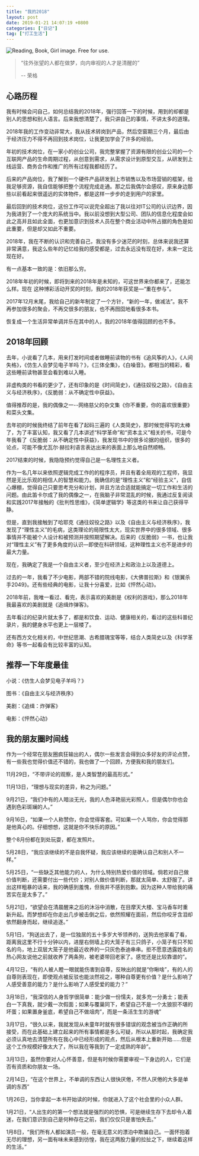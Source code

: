 ```yaml
---
title: "我的2018"
layout: post
date: 2019-01-21 14:07:19 +0800
categories: ["日记"]
tag: ["打工生活"]
---
```


![Reading, Book, Girl image. Free for use.](https://cdn.pixabay.com/photo/2015/09/05/21/51/reading-925589_1280.jpg)

>“往外张望的人都在做梦，向内审视的人才是清醒的”
>
>-- 荣格

## 心路历程

我有时候会问自己，如何总结我的2018年，强行回答一下的时候，用到的却都是别人的思想和别人语言。后来我想清楚了，我只讲自己的事情，不讲太多的道理。

2018年我的工作变动非常大，我从技术转岗到产品，然后空窗期三个月，最后由于经济压力不得不再回到技术岗位，让我更加学会了许多的经验。

年初的技术岗位，在一家小的创业公司，我完整掌握了资源有限的创业公司的一个互联网产品的生命周期过程，从创意到需求，从需求设计到原型交互，从研发到上线运营、商务合作和推广的所有过程我都经历了。

后来的产品岗位，我了解到一个硬件产品研发到上市销售以及市场营销的框架，给我足够资源，我自信能够把整个流程完成走通。那之后我偶尔会感叹，原来身边那些以前看起来很遥远的实体物件，都是这样一步步的走到用户的家里。

最后回到的技术岗位，这份工作可以说完全超出了我以往对IT公司的认识边界，因为我进到了一个庞大的系统当中。我以前没想到大型公司、团队的信息化程度会如此之高并且如此全面，也更加意识到技术人员在整个商业活动中所占据的角色是如此重要，但是却又如此不重要。

2018年，我在不断的认识和完善自己，我没有多少迷茫的时刻，总体来说我还算非常满意，我这么些年的记忆给我的感受都是，过去永远没有现在好，未来一定比现在好。

有一点基本一致的是：依旧那么穷。

2018年年初的时候，即将到来的2018年是未知的，可这世界来你都来了，还能怎么样。现在 这种博彩活动开奖的时刻，我的2018年获奖是—“重在参与”。

2017年12月末尾，我给自己的新年制定了一个方针，“新的一年，做减法”。我不再参加很多的聚会，不再交很多的朋友，也不再囫囵地看很多本书。

恢复成一个生活异常单调并乐在其中的人，我的2018年值得回顾的也不多。

## 2018年回顾

去年，小说看了几本，用来打发时间或者做睡前读物的书有《追风筝的人》，《人间失格》，《仿生人会梦见电子羊吗？》，《三体全集》，《白噪音》。都相当的精彩，看这些睡前读物甚至会看到难以入睡。

非虚构类的书看的更少了，还有印象的是《时间简史》，《通往奴役之路》，《自由主义与经济秩序》，《反脆弱：从不确定性中获益》。

值得推荐的是，我的偶像之一--网络慈父的杂文集《你不重要，你的喜欢很重要》和菜头文集。

去年初的时候我终结了前年在看了起码三遍的《人类简史》，那时候觉得写的太棒了，为了丰富认知，我又看了几本讲述“科学革命”和“资本主义”相关的书，可是今年我看了《反脆弱：从不确定性中获益》，我发现书中的很多论据的组织，很多的论点，可能不像尤瓦尔·赫拉利语言表达出来的表面上那么地自然顺畅。

2017结束的时候，我隐隐预约觉得自己是一名理性主义者。

作为一名几年以来依照逻辑完成工作的的程序员，并且有着全局观的工程师，我显然是无比乐观的相信人的智慧和能力。我确信的是“理性主义”和“经验主义”，自信心爆棚，觉得自己只要思考充分和计划，并且方法合适就能搞定一切工作和生活的问题。由此笛卡尔成了我的偶像之一，在我脑子非常混乱的时候，我通过反复阅读和实践2017年接触的《批判性思维》，《简单逻辑学》等这类的书来让自己获得平静。

但是，直到我接触到了哈耶克《通往奴役之路》以及《自由主义与经济秩序》，我发现了“理性主义”的毛病，这类理论的局限性太大，现实世界中的很多领域、很多事情并不能被个人设计和被预测并按照期望解决。后来的《反脆弱》一书，也让我对“理性主义”有了更多角度的认识—即使在科研领域，这种理性主义也不是进步的最大力量。

现在，我确定了我是一个自由主义者，至少在经济上和政治上以及道德上。

过去的一年，我看了不少电影，两部不错的院线电影，《大佛普拉斯》和《银翼杀手2049》。还有些经典的电影，让我十分喜爱，比如《怦然心动》。

2018年前，我唯一看过、看完，表示喜欢的美剧是《权利的游戏》，那么2018年我最喜欢的美剧就是《追缉炸弹客》。

去年看过的纪录片就太多了，都是和饮食、运动、健康相关的，看过的这些科普纪录片，我的健身水平也更上一层楼了。

还有西方文化相关的，中世纪思潮、古希腊瑰宝等等，结合人类简史以及《科学革命》等书一起看会有比较丰富的认知。

## 推荐一下年度最佳

小说：《仿生人会梦见电子羊吗？》

图书：《自由主义与经济秩序》

美剧：《追缉：炸弹客》

电影：《怦然心动》

## 我的朋友圈时间线

作为一个经常在朋友圈疯狂输出的人，偶尔一些发言会得到众多好友的评论点赞，有一些我也觉得价值还不错的，我也做了一个回顾，方便我和我的朋友们。

11月29日，“不带评论的观察，是人类智慧的最高形式。”

11月13日，“理想与现实的差异，称之为问题。”

9月21日，“我们中有的人暗淡无光，我的人色泽艳丽光彩照人，但是偶尔你也会遇到色彩斑斓的人。”

9月16日，“如果一个人称赞你，你会觉得客套。可如果一个人骂你，你会觉得那是他真心的。仔细想想，这就是你不快乐的原因。”

整个8月份都在到处玩耍，都在发照片。

5月28日，“我应该继续的不是自我怀疑，我应该继续的是确认自己和别人不一样。”

5月25日，“一些缺乏其他能力的人，为什么特别热爱价值的领域。倘若对自己做价值判断，还需要付出一些代价；对别人做价值判断，那就太简单、太舒服了。讲出这样粗暴的话来，我的确感到羞愧，但我并不感到抱歉。因为这种人带给我的痛苦实在是太多了。”

5月21日，“欲望会在清晨醒来之后的沐浴中消散，在目摩天大楼、宝马香车时重新升起。而梦想却在你走出几步被击倒之后，依然照耀在面前，然后你咬牙含泪却依然翻身而起，继续追逐。”

5月1日，“狗送出去了，是一位独居的五十多岁大爷领养的，送狗去他家看了看，距离我这里不行十分钟以内，进屋右侧墙上的大笼子有三只鸽子，小笼子有只不知名的鸟，地上双层大笼子是他最近收养的一只灰色泰迪串串。拒不愿意透露姓名的热心网友说他之前就收养了两条狗，被老婆带回老家了。感觉还是比较靠谱的”。

4月12日，“有的人被人瞪一眼就能伤害到自尊，反映出的就是“你瞅啥”，有的人的自尊则表现在，即使观点被反驳也能淡然视之，哪种自尊更有价值？是什么影响了人感受善意的能力？是什么影响了人感受爱的能力？”

3月18日，“我深信的人身哲学很简单：能少做一份懦夫，就多充一分勇士；能表白一下真我，就少戴一次假面；如果与覆巢同下，希望自己不是一个太狼狈不堪的坏蛋；如果置身釜底，希望自己不做俎肉”，而是一条活生生的游魂”

3月17日，“很久以来，我就发现从未童年时就有很多错误的观念被当作正确的所接受，而在此基础上建立起来的所有事情都是多么可疑，所以从那时起，我确定我必须认真地去清楚所有在我心中已经形成的观点，然后从根本上重新开始......但是这个工作规模好像太大了，所以我在等我到了一定成熟的年龄”。

3月13日，虽然你要对人心怀善意，但是有时候你需要审视一下身边的人，它们是否有资质和你朋友一场。

2月14日，“在这个世界上，不单调的东西让人很快厌倦，不然人厌倦的大多是单调的东西”

1月26日，当你拿起一本书开始读的时候，你就进入了这个社会里的小众人群。

1月21日，“人出生的的第一个想法就是强烈的的恐惧，可是继续生存下去却令人着迷，在我们意识到自己是何种存在之前，我们仅仅只是害怕失去。”

1月8日，“我们所有人都如演员一般，在毫无意义的漂泊中欺骗自己。一面怀抱着无尽的理想，另一面有味未来感到彷惶，我在这两股力量的拉扯之下，继续着这样的生活。”
